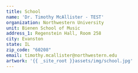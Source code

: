```yaml
---
title: School
name: 'Dr. Timothy McAllister - TEST'
organization: Northwestern University
unit: Bienen School of Music
address_1: Regenstein Hall, Room 258
city: Evanston
state: IL
zip_code: "60208"
email: timothy.mcallister@northwestern.edu
artwork: '{{ _site_root }}assets/img/school.jpg'
---
```




